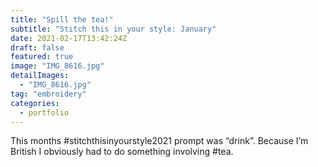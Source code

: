 ```yaml
---
title: "Spill the tea!"
subtitle: "Stitch this in your style: January"
date: 2021-02-17T13:42:24Z
draft: false
featured: true
image: "IMG_8616.jpg"
detailImages:
  - "IMG_8616.jpg"
tag: "embroidery"
categories:
  - portfolio
---
```


This months #stitchthisinyourstyle2021 prompt was “drink”. Because I’m British I obviously had to do something involving #tea.